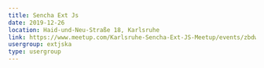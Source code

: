 ```yaml
---
title: Sencha Ext Js
date: 2019-12-26
location: Haid-und-Neu-Straße 18, Karlsruhe
link: https://www.meetup.com/Karlsruhe-Sencha-Ext-JS-Meetup/events/zbdwcpyzqbjc/
usergroup: extjska
type: usergroup
---
```

